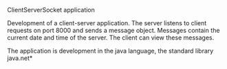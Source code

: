 ClientServerSocket application

Development of a client-server application. 
The server listens to client requests on port 8000 and sends a message object. 
Messages contain the current date and time of the server. 
The client can view these messages.

The application is development in the java language, the standard library java.net*
